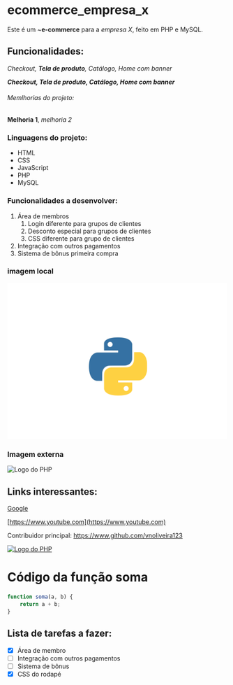 # ecommerce_empresa_x
Este é um ~**e-commerce** para a *empresa X*, feito em PHP e MySQL.

## Funcionalidades:

_Checkout, **Tela de produto**, Catálogo, Home com banner_

**_Checkout, _Tela de produto_, Catálogo, Home com banner_**

###### Memlhorias do projeto: 

__Melhoria 1__, _melhoria 2_

### Linguagens do projeto: 

* HTML
* CSS
* JavaScript
* PHP
* MySQL

### Funcionalidades a desenvolver: 

1. Área de membros
    1. Login diferente para grupos de clientes
    2. Desconto especial para grupos de clientes
    3. CSS diferente para grupo de clientes
2. Integração com outros pagamentos
3. Sistema de bônus primeira compra

### imagem local

![Logo do Python](img/python.png)

### Imagem externa

![Logo do PHP](https://th.bing.com/th/id/OIP.cBkjXEoSJNCpmr8QW5BnMAHaD_?rs=1&pid=ImgDetMain)

## Links interessantes: 

[Google](https://www.google.com)

[https://www.youtube.com](https://www.youtube.com)

Contribuidor principal: https://www.github.com/vnoliveira123

[![Logo do PHP](https://th.bing.com/th/id/OIP.cBkjXEoSJNCpmr8QW5BnMAHaD_?rs=1&pid=ImgDetMain)](https://www.github.com/vnoliveira123)

# Código da função soma

```javascript
function soma(a, b) {
    return a + b;
}
```

## Lista de tarefas a fazer: 

- [x] Área de membro
- [ ] Integração com outros pagamentos
- [ ] Sistema de bônus
- [x] CSS do rodapé